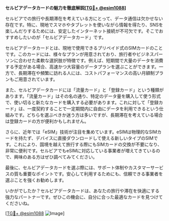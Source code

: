 **セルビアデータカードの魅力を徹底解説[[TG💪+ @esim1088](https://t.me/s/esim1088)]**

セルビアでの旅行や長期滞在を考えている方にとって、データ通信は欠かせない存在です。特に、現地でスマホやタブレットを使いながら情報を得たり、SNSを楽しんだりするためには、安定したインターネット接続が不可欠です。そこでおすすめしたいのが「セルビアデータカード」です。

セルビアデータカードとは、現地で使用できるプリペイド式のSIMカードのことです。このカードには、様々なプランが用意されており、旅行者やビジネスパーソンに合わせた柔軟な選択肢が特徴です。例えば、短期間で大量のデータを消費する予定がある場合、高速かつ大容量のデータプランを選ぶことができます。一方で、長期滞在や頻繁に訪れる人には、コストパフォーマンスの高い月額制プランもご用意されています。

また、セルビアデータカードには「流量カード」と「登録カード」という種類があります。「流量カード」はその名の通り、特定のデータ量を購入して使う形式で、使い切ると新たなカードを購入する必要があります。これに対して「登録カード」は、一度契約することで一定期間内に自由にデータを利用できるという仕組みです。どちらを選ぶべきか迷う方は多いですが、長期滞在を考えている場合は登録カードの方が便利かもしれません。

さらに、近年では「eSIM」技術が注目を集めています。eSIMは物理的なSIMカードを持たず、デバイスに直接ダウンロードして使える新しいタイプのSIMです。これにより、国境を越えて旅行する際にもSIMカードの交換が不要になり、非常に便利です。セルビアでもeSIMに対応している事業者が増えてきているので、興味のある方はぜひ調べてみてください。

最後に、セルビアデータカードを選ぶ際には、サポート体制やカスタマーサービスの質も重要なポイントです。安心して利用するためにも、信頼できる事業者を選ぶことを強くお勧めします。

いかがでしたか？セルビアデータカードは、あなたの旅行や滞在を快適にする強力なパートナーです。ぜひこの機会に、自分に合った最適なカードを見つけてくださいね。

[[TG💪+ @esim1088](https://t.me/s/esim1088) ![Image](https://i.postimg.cc/Y0z9fWf4/image.png)]